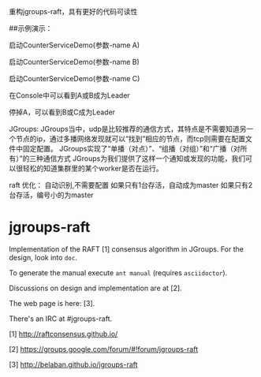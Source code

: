 重构jgroups-raft，具有更好的代码可读性

##示例演示：

启动CounterServiceDemo(参数-name A)

启动CounterServiceDemo(参数-name B)

启动CounterServiceDemo(参数-name C)

在Console中可以看到A或B成为Leader

停掉A，可以看到B或C成为Leader


JGroups:
 JGroups当中，udp是比较推荐的通信方式，其特点是不需要知道另一个节点的ip，通过多播网络发现就可以“找到”相应的节点，而tcp则需要在配置文件中固定配置。
 JGroups实现了“单播（对点）”、“组播（对组）”和“广播（对所有）”的三种通信方式
 JGroups为我们提供了这样一个通知或发现的功能，我们可以很轻松的知道集群里的某个worker是否在运行。

raft 优化：
自动识别,不需要配置
如果只有1台存活，自动成为master
如果只有2台存活，编号小的为master

jgroups-raft
============

Implementation of the RAFT [1] consensus algorithm in JGroups. For the design, look into `doc`.

To generate the manual execute `ant manual` (requires `asciidoctor`).

Discussions on design and implementation are at [2].

The web page is here: [3].

There's an IRC at #jgroups-raft.

[1] http://raftconsensus.github.io/

[2] https://groups.google.com/forum/#!forum/jgroups-raft

[3] http://belaban.github.io/jgroups-raft

